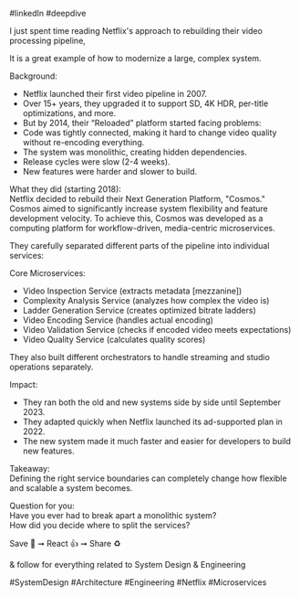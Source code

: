 
#linkedIn #deepdive 



I just spent time reading Netflix's approach to rebuilding their video processing pipeline,

It is a great example of how to modernize a large, complex system.



Background:

- Netflix launched their first video pipeline in 2007.
- Over 15+ years, they upgraded it to support SD, 4K HDR, per-title optimizations, and more.
- But by 2014, their “Reloaded” platform started facing problems:
- Code was tightly connected, making it hard to change video quality without re-encoding everything.
- The system was monolithic, creating hidden dependencies.
- Release cycles were slow (2-4 weeks).
- New features were harder and slower to build.



What they did (starting 2018):  
Netflix decided to rebuild their Next Generation Platform, "Cosmos."
Cosmos aimed to significantly increase system flexibility and feature development velocity. To achieve this, Cosmos was developed as a computing platform for workflow-driven, media-centric microservices.


They carefully separated different parts of the pipeline into individual services:



Core Microservices:

- Video Inspection Service (extracts metadata [mezzanine])
- Complexity Analysis Service (analyzes how complex the video is)
- Ladder Generation Service (creates optimized bitrate ladders)
- Video Encoding Service (handles actual encoding)
- Video Validation Service (checks if encoded video meets expectations)
- Video Quality Service (calculates quality scores)



They also built different orchestrators to handle streaming and studio operations separately.



Impact:

- They ran both the old and new systems side by side until September 2023.
- They adapted quickly when Netflix launched its ad-supported plan in 2022.
- The new system made it much faster and easier for developers to build new features.



Takeaway:  
Defining the right service boundaries can completely change how flexible and scalable a system becomes.


Question for you:  
Have you ever had to break apart a monolithic system?  
How did you decide where to split the services?


Save 💾 ➞ React 👍 ➞ Share ♻️  
  
& follow for everything related to System Design & Engineering


#SystemDesign #Architecture #Engineering #Netflix #Microservices